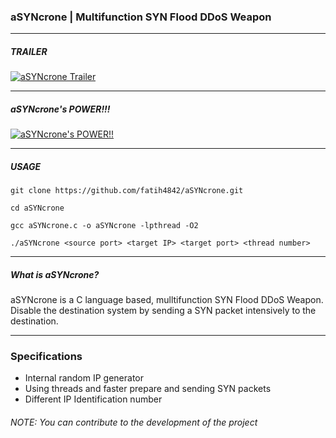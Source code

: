 ###  aSYNcrone | Multifunction SYN Flood DDoS Weapon

------------
##### TRAILER

[![aSYNcrone Trailer](https://i.hizliresim.com/zGzg2R.gif "aSYNcrone Trailer")](https://i.hizliresim.com/zGzg2R.gif "aSYNcrone Trailer")

------------
##### aSYNcrone's POWER!!!

[![aSYNcrone's POWER!!](https://i.hizliresim.com/bvojkY.gif "aSYNcrone Trailer")](https://i.hizliresim.com/bvojkY.gif "aSYNcrone Trailer")

------------

##### USAGE
`git clone https://github.com/fatih4842/aSYNcrone.git`

`cd aSYNcrone`

`gcc aSYNcrone.c -o aSYNcrone -lpthread -O2`

`./aSYNcrone <source port> <target IP> <target port> <thread number>`


------------
##### What is aSYNcrone?
aSYNcrone is a C language based, mulltifunction SYN Flood DDoS Weapon. Disable the destination system by sending a SYN packet intensively to the destination. 

------------
### Specifications
- Internal random IP generator
- Using threads and faster prepare and sending SYN packets
- Different IP Identification number

###### NOTE: You can contribute to the development of the project

